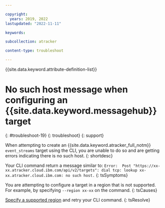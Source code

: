```yaml
---

copyright:
  years: 2019, 2022
lastupdated: "2022-11-11"

keywords:

subcollection: atracker

content-type: troubleshoot

---
```


{{site.data.keyword.attribute-definition-list}}

# No such host message when configuring an {{site.data.keyword.messagehub}} target
{: #troubleshoot-19}
{: troubleshoot}
{: support}

When attempting to create an {{site.data.keyword.atracker_full_notm}} `event_streams` target using the CLI, you are unable to do so and are getting errors indicating there is no such host.
{: shortdesc}


Your CLI command return a message similar to: `Error:  Post "https://xx-xx.atracker.cloud.ibm.com/api/v2/targets": dial tcp: lookup xx-xx.atracker.cloud.ibm.com: no such host.`
{: tsSymptoms}

You are attempting to configure a target in a region that is not supported. For example, by specifying `--region xx-xx` on the command.
{: tsCauses}

[Specify a supported region](/docs/atracker?topic=atracker-regions) and retry your CLI command.
{: tsResolve}
